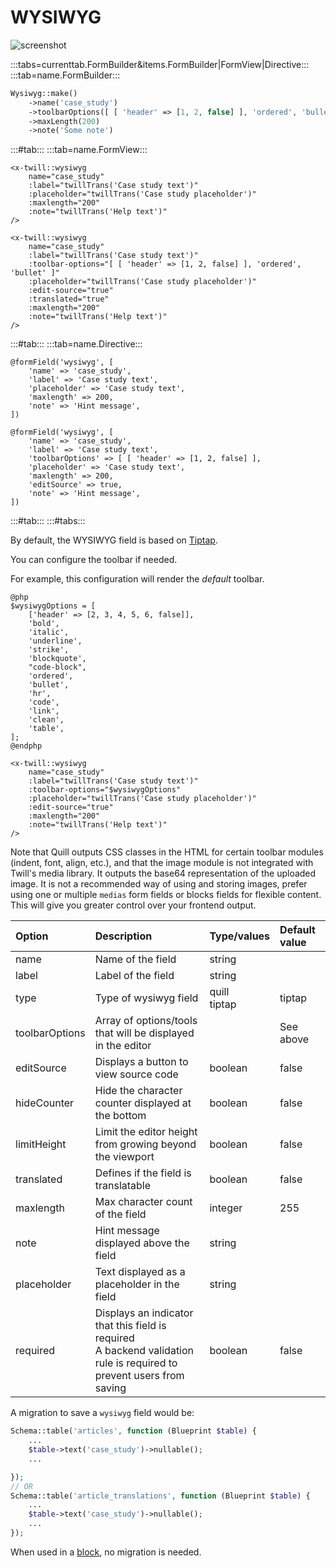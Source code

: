 # WYSIWYG

![screenshot](/assets/wysiwyg.png)

:::tabs=currenttab.FormBuilder&items.FormBuilder|FormView|Directive:::
:::tab=name.FormBuilder:::

```php
Wysiwyg::make()
    ->name('case_study')
    ->toolbarOptions([ [ 'header' => [1, 2, false] ], 'ordered', 'bullet' ])
    ->maxLength(200)
    ->note('Some note')
```

:::#tab:::
:::tab=name.FormView:::

```blade
<x-twill::wysiwyg 
    name="case_study" 
    :label="twillTrans('Case study text')"
    :placeholder="twillTrans('Case study placeholder')"
    :maxlength="200" 
    :note="twillTrans('Help text')"
/>

<x-twill::wysiwyg 
    name="case_study" 
    :label="twillTrans('Case study text')"
    :toolbar-options="[ [ 'header' => [1, 2, false] ], 'ordered', 'bullet' ]" 
    :placeholder="twillTrans('Case study placeholder')"
    :edit-source="true"
    :translated="true"
    :maxlength="200" 
    :note="twillTrans('Help text')"
/>
```

:::#tab:::
:::tab=name.Directive:::

```blade
@formField('wysiwyg', [
    'name' => 'case_study',
    'label' => 'Case study text',
    'placeholder' => 'Case study text',
    'maxlength' => 200,
    'note' => 'Hint message',
])

@formField('wysiwyg', [
    'name' => 'case_study',
    'label' => 'Case study text',
    'toolbarOptions' => [ [ 'header' => [1, 2, false] ],
    'placeholder' => 'Case study text',
    'maxlength' => 200,
    'editSource' => true,
    'note' => 'Hint message',
])
```

:::#tab:::
:::#tabs:::

By default, the WYSIWYG field is based on [Tiptap](https://tiptap.dev/).

You can configure the toolbar if needed.

For example, this configuration will render the *default* toolbar.

```blade
@php
$wysiwygOptions = [
    ['header' => [2, 3, 4, 5, 6, false]],
    'bold',
    'italic',
    'underline',
    'strike',
    'blockquote',
    "code-block",
    'ordered',
    'bullet',
    'hr',
    'code',
    'link',
    'clean',
    'table',
];
@endphp

<x-twill::wysiwyg 
    name="case_study" 
    :label="twillTrans('Case study text')"
    :toolbar-options="$wysiwygOptions"
    :placeholder="twillTrans('Case study placeholder')"
    :edit-source="true"
    :maxlength="200" 
    :note="twillTrans('Help text')"
/>
```

Note that Quill outputs CSS classes in the HTML for certain toolbar modules (indent, font, align, etc.), and that the
image module is not integrated with Twill's media library. It outputs the base64 representation of the uploaded image.
It is not a recommended way of using and storing images, prefer using one or multiple `medias` form fields or blocks
fields for flexible content. This will give you greater control over your frontend output.

| Option         | Description                                                                                                              | Type/values      | Default value |
|:---------------|:-------------------------------------------------------------------------------------------------------------------------|:-----------------|:--------------|
| name           | Name of the field                                                                                                        | string           |               |
| label          | Label of the field                                                                                                       | string           |               |
| type           | Type of wysiwyg field                                                                                                    | quill<br/>tiptap | tiptap        |
| toolbarOptions | Array of options/tools that will be displayed in the editor                                                              |                  | See above     |
| editSource     | Displays a button to view source code                                                                                    | boolean          | false         |
| hideCounter    | Hide the character counter displayed at the bottom                                                                       | boolean          | false         |
| limitHeight    | Limit the editor height from growing beyond the viewport                                                                 | boolean          | false         |
| translated     | Defines if the field is translatable                                                                                     | boolean          | false         |
| maxlength      | Max character count of the field                                                                                         | integer          | 255           |
| note           | Hint message displayed above the field                                                                                   | string           |               |
| placeholder    | Text displayed as a placeholder in the field                                                                             | string           |               |
| required       | Displays an indicator that this field is required<br/>A backend validation rule is required to prevent users from saving | boolean          | false         |

A migration to save a `wysiwyg` field would be:

```php
Schema::table('articles', function (Blueprint $table) {
    ...
    $table->text('case_study')->nullable();
    ...

});
// OR
Schema::table('article_translations', function (Blueprint $table) {
    ...
    $table->text('case_study')->nullable();
    ...
});
```

When used in a [block](../5_block-editor), no migration is needed.
